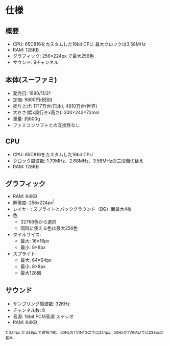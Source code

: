 # 仕様

## 概要

- CPU: 65C816をカスタムした16bit CPU, 最大クロックは3.58MHz
- RAM: 128KB
- グラフィック: 256×224px で最大256色
- サウンド: 8チャンネル

## 本体(スーファミ)

- 発売日: 1990/11/21
- 定価: 9800円(税別)
- 売り上げ: 1717万台(日本), 4910万台(世界)
- 大きさ(幅x奥行きx高さ): 200×242×72mm
- 重量: 約600g
- ファミコンソフトとの互換性なし

## CPU

- CPU: 65C816をカスタムした16bit CPU
- クロック周波数: 1.79MHz、2.68MHz、3.58MHzの三段階切替え
- RAM: 128KB

## グラフィック

- RAM: 64KB
- 解像度: 256x224px<sup>[1](#resolution)</sup>
- レイヤー: スプライトとバックグラウンド（BG）面最大4枚
- 色:
    - 32768色から選択
    - 同時に使える色は最大256色
- タイルサイズ:
    - 最大: 16×16px
    - 最小: 8×8px
- スプライト: 
    - 最大: 64×64px
    - 最小: 8×8px
    - 最大128個

## サウンド

- サンプリング周波数: 32KHz
- チャンネル数: 8
- 音源: 16bit PCM音源 ステレオ
- RAM: 64KB

<sup id="resolution">1: 224px か 239px で選択可能。60HzのTV(NTSC)では224px、50HzのTV(PAL)では239pxが基本</sup>
